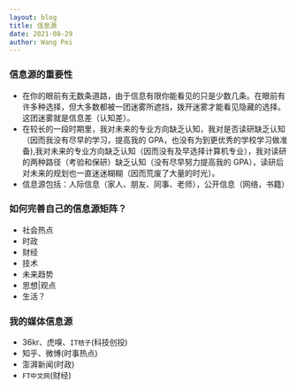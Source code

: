 ```yaml
---
layout: blog
title: 信息源
date: 2021-08-29
author: Wang Pei
---
```


### 信息源的重要性

- 在你的眼前有无数条道路，由于信息有限你能看见的只是少数几条。在眼前有许多种选择，但大多数都被一团迷雾所遮挡，拨开迷雾才能看见隐藏的选择。这团迷雾就是信息差（认知差）。
- 在较长的一段时期里，我对未来的专业方向缺乏认知，我对是否读研缺乏认知（因而我没有尽早的学习，提高我的 GPA，也没有为到更优秀的学校学习做准备),我对未来的专业方向缺乏认知（因而没有及早选择计算机专业），我对读研的两种路径（考验和保研）缺乏认知（没有尽早努力提高我的 GPA），读研后对未来的规划也一直迷迷糊糊（因而荒废了大量的时光）。
- 信息源包括：人际信息（家人、朋友、同事、老师），公开信息（网络，书籍）

### 如何完善自己的信息源矩阵？

- 社会热点
- 时政
- 财经
- 技术
- 未来趋势
- 思想|观点
- 生活？

### 我的媒体信息源

- 36kr、虎嗅、`IT桔子`(科技创投)
- 知乎、微博(时事热点)
- 澎湃新闻(时政)
- `FT中文网`(财经)
